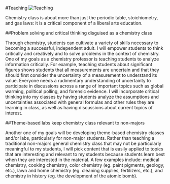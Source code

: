 #Teaching
![Teaching](Teaching.jpg)

Chemistry class is about more than just the periodic table, stoichiometry, and gas laws: it is a critical component of a liberal arts education.

##Problem solving and critical thinking disguised as a chemistry class

Through chemistry, students can cultivate a variety of skills necessary to becoming a successful, independent adult.
I will empower students to think critically and creatively and to solve problems in the context of chemistry.
One of my goals as a chemistry professor is teaching students to analyze information critically.
For example, teaching students about significant figures shows students that all measurements are uncertain and that they should first consider the uncertainty of a measurement to understand its value.
Everyone needs a rudimentary understanding of uncertainty to participate in discussions across a range of important topics such as global warming, political polling, and forensic evidence.
I will incorporate critical thinking into my classes by having students analyze the assumptions and uncertainties associated with general formulas and other rules they are learning in class, as well as having discussions about current topics of interest.

##Theme-based labs keep chemistry class relevant to non-majors

Another one of my goals will be developing theme-based chemistry classes and/or labs, particularly for non-major students.
Rather than teaching a traditional non-majors general chemistry class that may not be particularly meaningful to my students,
I will pick content that is easily applied to topics that are interesting and relevant to my students because students learn best when they are interested in the material.
A few examples include: medical chemistry, cooking chemistry, color chemistry (eg. paint pigments, geology, etc.), lawn and home chemistry (eg. cleaning supplies, fertilizers, etc.), and chemistry in history (eg. the development of the atomic bomb).
